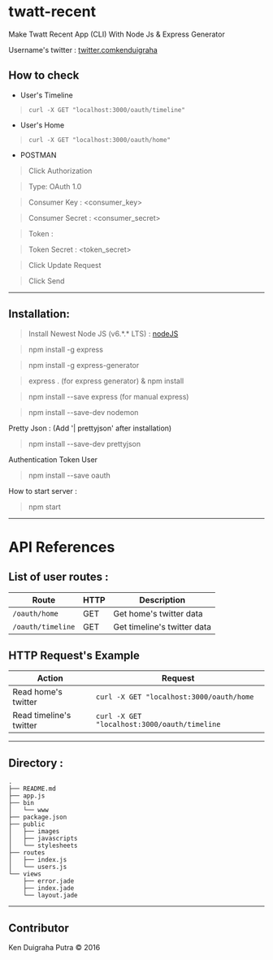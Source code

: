 # twatt-recent
Make Twatt Recent App (CLI) With Node Js & Express Generator

Username's twitter : [twitter.comkenduigraha](kenduigraha)
## How to check
* User's Timeline
> `curl -X GET "localhost:3000/oauth/timeline"`

* User's Home
> `curl -X GET "localhost:3000/oauth/home"`

* POSTMAN
> Click Authorization

> Type: OAuth 1.0

> Consumer Key : <consumer_key>

> Consumer Secret : <consumer_secret>

> Token : <token>

> Token Secret : <token_secret>

> Click Update Request

> Click Send
************************************

## Installation:
> Install Newest Node JS (v6.\*.\* LTS) : [nodeJS](https://nodejs.org/en/)

> npm install -g express

> npm install -g express-generator

> express . (for express generator) & npm install

> npm install --save express (for manual express)

> npm install --save-dev nodemon


Pretty Json : (Add '| prettyjson' after installation)
> npm install --save-dev prettyjson

Authentication Token User
> npm install --save oauth

How to start server :
> npm start

************************************

# API References
## List of user routes :

| Route | HTTP | Description|
|-------|------|------------|
|`/oauth/home`|GET| Get home's twitter data|
|`/oauth/timeline`| GET | Get timeline's twitter data |

## HTTP Request's Example

| Action |Request|
|---------|-------|
|Read home's twitter|`curl -X GET "localhost:3000/oauth/home` |
|Read timeline's twitter|`curl -X GET "localhost:3000/oauth/timeline` |

************************************

## Directory :

```
.
├── README.md
├── app.js
├── bin
│   └── www
├── package.json
├── public
│   ├── images
│   ├── javascripts
│   └── stylesheets
├── routes
│   ├── index.js
│   └── users.js
└── views
    ├── error.jade
    ├── index.jade
    └── layout.jade
```
************************************

## Contributor
Ken Duigraha Putra &copy; 2016
